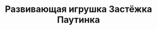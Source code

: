 ---
title: Развивающая игрушка Застёжка Паутинка
description: Купить мягкую развивающую игрушку Застёжка Паутинка в магазине KiddyTrick

layout: product
permalink: /:path

weight: 13

product-name: 'Застёжка "Паутинка"'
product-desc: '<p>Игрушка-застежка сшита в виде паутинки из трех частей и собирается по типу пирамиды. Средняя часть крепится к большой липучкой, а маленькая к средней - петлями на крючки. На паутине живет зубастый паучок, а в гости к нему прилетают маленькое привидение на пуговице и летучая мышка на шнуровке. Рот паука открывается и закрывается на молнию.</p>'

product-video: '<div style="position:relative;height:0;padding-bottom:56.25%"><iframe src="https://www.youtube.com/embed/5XsNgCZJIB8?rel=0" width="640" height="360" frameborder="0" style="position:absolute;width:100%;height:100%;left:0" allowfullscreen></iframe></div>'

product-price: 700

product-year: "от 2 лет"
product-size: "20х18 см"
product-time: "2-3 дня"

related:
---